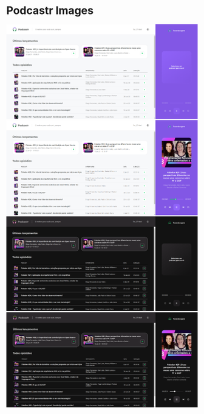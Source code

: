 # Podcastr Images

<img src="public/Captura de tela de 2021-04-27 00-39-38.png">
<img src="public/Captura de tela de 2021-04-27 00-40-00.png">
<img src="public/Captura de tela de 2021-04-27 00-39-45.png">
<img src="public/Captura de tela de 2021-04-27 00-39-52.png">

